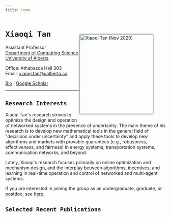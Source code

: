 ```yaml
---
title: Home
---
```


<img alt="Xiaoqi Tan (Nov 2020)" src="/img/xiaoqi_blue.jpg" style="max-width:230px; min-width:230px; float:right; box-shadow: 0px 0px 5px #275D38; margin: 40px 40px 15px 1px" width="250"/>

# `Xiaoqi Tan`

Assistant Professor \
[Department of Computing Science](https://www.ualberta.ca/computing-science/index.html)\
[University of Alberta](https://www.ualberta.ca/index.html)

Office: Athabasca Hall 303\
Email: xiaoqi.tan@ualberta.ca


[Bio](/bio) | [Google Scholar](https://scholar.google.com/citations?user=drR_WcAAAAAJ&hl=en&sortby=pubdate)

---

## `Research Interests`

Xiaoqi Tan's research strives to optimize the design and operation of networked systems in the presence of uncertainty. The main theme of his research is to develop new mathematical tools in the general field of "decisions under uncertainty" and apply these tools to develop new algorithms and markets with provable guarantees (e.g., robustness, effectiveness, and fairness) in  energy systems, transportation systems, communication networks, and beyond. 

 Lately, Xiaoqi's research focuses primarily on online optimization and mechanism design, and the interplay between algorithms, incentives, and learning in real-time operation and control of networked and multi-agent systems. 

If you are interested in joining the group as an undergraduate, graduate, or postdoc, see [here](/join).

## `Selected Recent Publications`

<ul class=circle>
        <script>
            var i;
            for (i = 0; i < papers_full.length; i++) {
            if (papers_full[i].highlight.search("yes") >= 0) {
                document.write("<li class=paper>");
                printPaper(papers_full[i], "O");
                document.write("</li>");
            }
        }
        </script>
</ul>